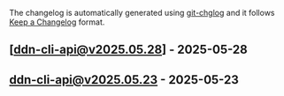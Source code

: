 The changelog is automatically generated using [git-chglog](https://github.com/git-chglog/git-chglog) and it follows [Keep a Changelog](https://keepachangelog.com) format.


<a name="ddn-cli-api@v2025.05.28"></a>
## [ddn-cli-api@v2025.05.28] - 2025-05-28

<a name="ddn-cli-api@v2025.05.23"></a>
## ddn-cli-api@v2025.05.23 - 2025-05-23
